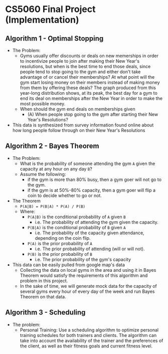 # CS5060 Final Project (Implementation)

## Algorithm 1 - Optimal Stopping
*   The Problem:
    *   Gyms usually offer discounts or deals on new memerships in order to incentivize people to join after making their New Year's resolutions, but when is the best time to end those deals, since people tend to stop going to the gym and either don't take advantage of or cancel their memberships? At what point will the gym start losing money on their members instead of making money from them by offering these deals? The graph produced from this year-long distribution shows, at its peak, the best day for a gym to end its deal on memberships after the New Year in order to make the most possible money.
    *   When should the gym end deals on memberships given
        * (A) When people stop going to the gym after starting their New Year's Resolutions?
*   This data is synthesized from survey information found online about how long people follow through on their New Year's Resolutions

## Algorithm 2 - Bayes Theorem
*   The Problem:
    *   What is the probability of someone attending the gym `A` given the capacity at any hour on any day `B`?
    *   Assume the following:
        *   if the gym is more than 80% busy, then a gym goer will not go to the gym.
        *   if the gym is at 50%-80% capacity, then a gym goer will flip a coin to decide whether to go or not.
*   The Theorem
    *   `P(A|B) = P(B|A) * P(A) / P(B)`
    *   Where:
        *   `P(A|B)` is the conditional probability of `A` given `B`
            *   i.e. The probability of attending the gym given the capacity.
        *   `P(B|A)` is the conditional probability of `B` given `A`
            *   i.e. The probability of the capacity given attendance, depending on the coin flip.
        *   `P(A)` is the prior probability of `A`
            *   i.e. The prior probability of attending (will or will not).
        *   `P(B)` is the prior probability of `B`
            *   i.e. The prior probability of the gym's capacity
*   This data can be easily pulled from google map's data
    *   Collecting the data on local gyms in the area and using it in Bayes Theorem would satisfy the requirements of this algorithm and problem in this project.
    *   In the sake of time, we will generate mock data for the capacity of several gyms every hour of every day of the week and run Bayes Theorem on that data.

## Algorithm 3 - Scheduling
*  The problem:
    *   Personal Training: Use a scheduling algorithm to optimize personal training schedules for both trainers and clients. The algorithm can take into account the availability of the trainer and the preferences of the client, as well as their fitness goals and current fitness level.